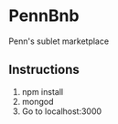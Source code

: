 # PennBnb
Penn's sublet marketplace

## Instructions
1) npm install
2) mongod
2) Go to localhost:3000
